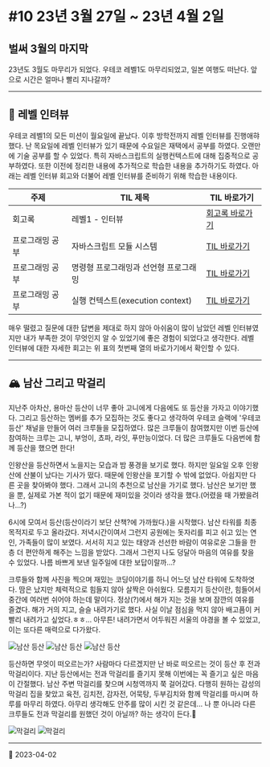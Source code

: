 # #10 23년 3월 27일 ~ 23년 4월 2일

## 벌써 3월의 마지막

23년도 3월도 마무리가 되었다. 우테코 레벨1도 마무리되었고, 일본 여행도 떠난다. 앞으로 시간은 얼마나 빨리 지나갈까?

---

## 🎤 레벨 인텨뷰

우테코 레벨1의 모든 미션이 월요일에 끝났다. 이후 방학전까지 레벨 인터뷰를 진행애햐 했다. 난 목요일에 레벨 인터뷰가 있기 때문에 수요일은 재택에서 공부를 하였다. 오랜만에 기술 공부를 할 수 있었다. 특히 자바스크립트의 실행컨텍스트에 대해 집중적으로 공부하였다. 또한 이전에 정리한 내용에 추가적으로 학습한 내용을 추가하기도 하였다. 아래는 레벨 인터뷰 회고와 더불어 레벨 인터뷰를 준비하기 위해 학습한 내용이다.

| 주제            | TIL 제목                              | TIL 바로가기                                                     |
| --------------- | ------------------------------------- | ---------------------------------------------------------------- |
| 회고록          | 레벨1 - 인터뷰                        | [회고록 바로가기](/Diary/Woowacourse/Level1/Level1-Interview.md) |
| 프로그래밍 공부 | 자바스크립트 모듈 시스템              | [TIL 바로가기](/JAVASCRIPT/JavascriptModules.md)                 |
| 프로그래밍 공부 | 명령형 프로그래밍과 선언형 프로그래밍 | [TIL 바로가기](/ETC/ImperativeAndDeclarative.md)                 |
| 프로그래밍 공부 | 실행 컨텍스트(execution context)      | [TIL 바로가기](/JAVASCRIPT/ExecutionContext.md)                  |

매우 떨렸고 질문에 대한 답변을 제대로 하지 않아 아쉬움이 많이 남았던 레벨 인터뷰였지만 내가 부족한 것이 무엇인지 알 수 있었기에 좋은 경험이 되었다고 생각한다. 레벨 인터뷰에 대한 자세한 회고는 위 표의 첫번째 열의 바로가기에서 확인할 수 있다.

---

## 🏔️ 남산 그리고 막걸리

지난주 아차산, 용마산 등산이 너무 좋아 고니에게 다음에도 또 등산을 가자고 이야기했다. 그리고 등산하는 멤버를 추가 모집하는 것도 좋다고 생각하여 우테코 슬랙에 '우테코등산' 채널을 만들어 여러 크루들을 모집하였다. 많은 크루들이 참여했지만 이번 등산에 참여하는 크루는 고니, 부엉이, 쵸파, 라잇, 푸만능이었다. 더 많은 크루들도 다음번에 함께 등산을 했으면 한다!

인왕산을 등산하면서 노을지는 모습과 밤 풍경을 보기로 했다. 하지만 일요일 오후 인왕산에 산불이 났다는 기사가 떴다. 때문에 인왕산을 포기할 수 밖에 없었다. 아쉽지만 다른 곳을 찾아봐야 했다. 그래서 고니의 추천으로 남산을 가기로 했다. 남산은 보기만 했을 뿐, 실제로 가본 적이 없기 때문에 재미있을 것이라 생각을 했다.(어렸을 때 가봤을려나...?)

6시에 모여서 등산(등산이라기 보단 산책?에 가까웠다.)을 시작했다. 남산 타워를 최종 목적지로 두고 올라갔다. 저녁시간이여서 그런지 공원에는 돗자리를 피고 쉬고 있는 연인, 가족들이 많이 보였다. 서서히 지고 있는 태양과 선선한 바람이 여유로운 그들을 한층 더 편안하게 해주는 느낌을 받았다. 그래서 그런지 나도 덩달아 마음의 여유를 찾을 수 있었다. 나름 바쁘게 보낸 일주일에 대한 보답이랄까...?

크루들와 함께 사진을 찍으며 재밌는 코딩이야기를 하니 어느덧 남산 타워에 도착하엿다. 땀은 났지만 체력적으로 힘들지 않아 살짝은 아쉬웠다. 모름지기 등산이란, 힘들어서 중간에 여러번 쉬어야 하는데 말이다. 정상(?)에서 해가 지는 것을 보며 잠깐의 여유를 즐겼다. 해가 거의 지고, 슬슬 내려가기로 했다. 사실 이날 점심을 먹지 않아 배고픔이 커 빨리 내려가고 싶었다.ㅎㅎ... 아무튼! 내려가면서 어두워진 서울의 야경을 볼 수 있었고, 이는 또다른 매력으로 다가왔다.

![남산 등산](/image/Diary/Retrospective/mountain4.jpeg)
![남산 등산](/image/Diary/Retrospective/mountain5.jpeg)
![남산 등산](/image/Diary/Retrospective/mountain6.jpeg)

등산하면 무엇이 떠오르는가? 사람마다 다르겠지만 난 바로 떠오르는 것이 등산 후 전과 막걸리이다. 지난 등산에서는 전과 막걸리를 즐기지 못해 이번에는 꼭 즐기고 싶은 마음이 간절했다. 남산 주변 막걸리를 찾으며 시청역까지 쭉 걸어갔다. 다행히 원하는 감성의 막걸리 집을 찾았고 육전, 김치전, 감자전, 어묵탕, 두부김치와 함께 막걸리를 마시며 하루를 마무리 하였다. 아무리 생각해도 안주를 많이 시킨 것 같은데... 나 뿐 아니라 다른 크루들도 전과 막걸리를 원했던 것이 아닐까? 하는 생각이 든다.🤣

![막걸리](/image/Diary/Retrospective/Makgeolli1.jpeg)
![막걸리](/image/Diary/Retrospective/Makgeolli2.jpeg)

---

📅 2023-04-02
